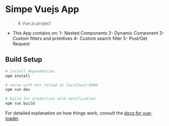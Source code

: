 # Simpe Vuejs App

> A Vue.js project

* This App contains on:
  1- Nested Components
  2- Dynamic Component
  3- Custom filters and primitives
  4- Custom search filter
  5- Post/Get Request

## Build Setup

``` bash
# install dependencies
npm install

# serve with hot reload at localhost:8080
npm run dev

# build for production with minification
npm run build
```

For detailed explanation on how things work, consult the [docs for vue-loader](http://vuejs.github.io/vue-loader).
